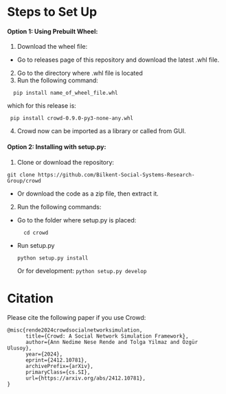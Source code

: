 # Steps to Set Up

#### Option 1: Using Prebuilt Wheel:

1. Download the wheel file:

- Go to releases page of this repository and download the latest .whl file.

2. Go to the directory where .whl file is located
3. Run the following command:

```
  pip install name_of_wheel_file.whl
```

which for this release is:

```
 pip install crowd-0.9.0-py3-none-any.whl
```

4. Crowd now can be imported as a library or called from GUI.

#### Option 2: Installing with setup.py:

1. Clone or download the repository:

```
git clone https://github.com/Bilkent-Social-Systems-Research-Group/crowd
```

- Or download the code as a zip file, then extract it.

2. Run the following commands:

- Go to the folder where setup.py is placed:
  ```
    cd crowd
  ```
- Run setup.py
  ```
  python setup.py install
  ```
  Or for development:
  `python setup.py develop`

# Citation
Please cite the following paper if you use Crowd:
  ```
  @misc{rende2024crowdsocialnetworksimulation,
        title={Crowd: A Social Network Simulation Framework}, 
        author={Ann Nedime Nese Rende and Tolga Yilmaz and Özgür Ulusoy},
        year={2024},
        eprint={2412.10781},
        archivePrefix={arXiv},
        primaryClass={cs.SI},
        url={https://arxiv.org/abs/2412.10781}, 
  }
  ```
